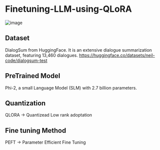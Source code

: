 # Finetuning-LLM-using-QLoRA

![image](https://github.com/newacronym/Finetuning-LLM-using-QLoRA/assets/51745787/d9ad03a3-d210-4e24-93ea-645dd1e9f694)

## Dataset 
DialogSum from HuggingFace. It is an extensive dialogue summarization dataset, featuring 13,460 dialogues.
<https://huggingface.co/datasets/neil-code/dialogsum-test>

## PreTrained Model
Phi-2, a small Language Model (SLM) with 2.7 billion parameters.

## Quantization
QLORA -> Quantizead Low rank adoptation

## Fine tuning Method
PEFT -> Parameter Efficient Fine Tuning
